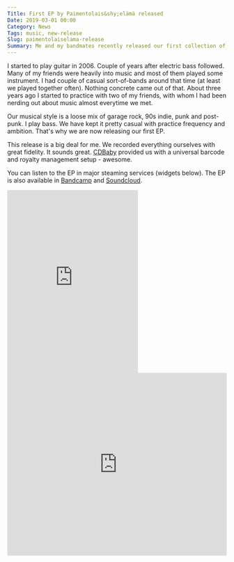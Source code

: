 ```yaml
---
Title: First EP by Paimentolais&shy;elämä released
Date: 2019-03-01 00:00
Category: News
Tags: music, new-release
Slug: paimentolaiselama-release
Summary: Me and my bandmates recently released our first collection of songs.
---
```


I started to play guitar in 2006. Couple of years after electric bass followed. Many of my friends were heavily into music and most of them played some instrument. I had couple of casual sort-of-bands around that time (at least we played together often). Nothing concrete came out of that. About three years ago I started to practice with two of my friends, with whom I had been nerding out about music almost everytime we met.

Our musical style is a loose mix of garage rock, 90s indie, punk and post-punk. I play bass. We have kept it pretty casual with practice frequency and ambition. That's why we are now releasing our first EP.

This release is a big deal for me. We recorded everything ourselves with great fidelity. It sounds great. [CDBaby](https://cdbaby.com/) provided us with a universal barcode and royalty management setup - awesome.

You can listen to the EP in major steaming services (widgets below). The EP is also available in [Bandcamp](http://paimentolaiselama.bandcamp.com/album/paimentolaisel-m) and [Soundcloud](https://soundcloud.com/paimentolaiselama/sets/paimentolaiselama-1).

<div class="widget-container">
  <iframe class="widget-container__widget" src="https://open.spotify.com/embed/album/25fLElIjbt6m0GSJF7DPUs" width="300" height="420" frameborder="0" allowtransparency="true" allow="encrypted-media"></iframe>
  <iframe class="widget-container__widget" allow="autoplay *; encrypted-media *;" frameborder="0" height="420" style="width:100%;max-width:660px;overflow:hidden;background:transparent;" sandbox="allow-forms allow-popups allow-same-origin allow-scripts allow-storage-access-by-user-activation allow-top-navigation-by-user-activation" src="https://embed.music.apple.com/fi/album/paimentolaisel%C3%A4m%C3%A4-ep/1459033573"></iframe>
</div>
